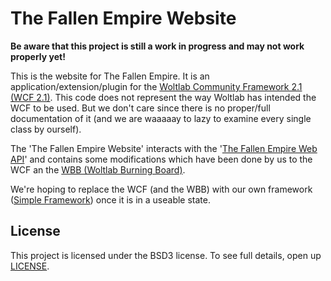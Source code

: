 The Fallen Empire Website
=
**Be aware that this project is still a work in progress and may not work properly yet!**

This is the website for The Fallen Empire. It is an application/extension/plugin for the [Woltlab Community Framework 2.1 (WCF 2.1)]. This code does not represent the way Woltlab has intended the WCF to be used. But we don't care since there is no proper/full documentation of it (and we are waaaaay to lazy to examine every single class by ourself).

The 'The Fallen Empire Website' interacts with the '[The Fallen Empire Web API]' and contains some modifications which have been done by us to the WCF an the [WBB (Woltlab Burning Board)].

We're hoping to replace the WCF (and the WBB) with our own framework ([Simple Framework]) once it is in a useable state.

## License
This project is licensed under the BSD3 license. To see full details, open up [LICENSE].

[Woltlab Community Framework 2.1 (WCF 2.1)]: https://github.com/WoltLab/WCF/tree/2.1
[The Fallen Empire Web API]: https://github.com/tfempire/The-Fallen-Empire-Web-API/
[Simple Framework]: https://github.com/FallenStudios/Simple-Framework/
[WBB (Woltlab Burning Board)]: https://www.woltlab.com/
[LICENSE]: https://github.com/tfempire/The-Fallen-Empire-Website/blob/master/LICENSE
